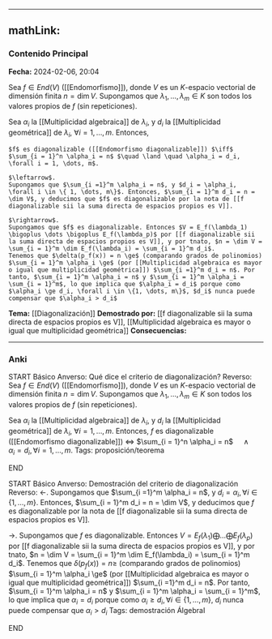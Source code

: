 
---
mathLink:
---
### Contenido Principal

**Fecha:** 2024-02-06, 20:04

Sea $f \in End(V)$ ([[Endomorfismo]]), donde $V$ es un $K$-espacio vectorial de dimensión finita $n = \dim V$. Supongamos que $\lambda_1, \dots, \lambda_m \in K$ son todos los valores propios de $f$ (sin repeticiones).

Sea $\alpha_i$ la [[Multiplicidad algebraica]] de $\lambda_i$, y $d_i$ la [[Multiplicidad geométrica]] de $\lambda_i$, $\forall i = 1, \dots, m$. Entonces,

```ad-theorem
$f$ es diagonalizable ([[Endomorfismo diagonalizable]]) $\iff$ $\sum_{i = 1}^n \alpha_i = n$ $\quad \land \quad \alpha_i = d_i, \forall i = 1, \dots, m$.
```


```ad-proof
$\leftarrow$.
Supongamos que $\sum_{i =1}^m \alpha_i = n$, y $d_i = \alpha_i, \forall i \in \{ 1, \dots, m\}$. Entonces, $\sum_{i = 1}^m d_i = n = \dim V$, y deducimos que $f$ es diagonalizable por la nota de [[f diagonalizable sii la suma directa de espacios propios es V]].

$\rightarrow$.
Supongamos que $f$ es diagonalizable. Entonces $V = E_f(\lambda_1) \bigoplus \dots \bigoplus E_f(\lambda_p)$ por [[f diagonalizable sii la suma directa de espacios propios es V]], y por tnato, $n = \dim V = \sum_{i = 1}^m \dim E_f(\lambda_i) = \sum_{i = 1}^m d_i$.
Tenemos que $\delta(p_f(x)) = n \ge$ (comparando grados de polinomios) $\sum_{i = 1}^m \alpha_i \ge$ (por [[Multiplicidad algebraica es mayor o igual que multiplicidad geométrica]]) $\sum_{i =1}^m d_i = n$. Por tanto, $\sum_{i = 1}^m \alpha_i = n$ y $\sum_{i = 1}^m \alpha_i = \sum_{i = 1}^m$, lo que implica que $\alpha_i = d_i$ porque como $\alpha_i \ge d_i, \forall i \in \{1, \dots, m\}$, $d_i$ nunca puede compensar que $\alpha_i > d_i$
```


**Tema:** [[Diagonalización]]
**Demostrado por:** [[f diagonalizable sii la suma directa de espacios propios es V]], [[Multiplicidad algebraica es mayor o igual que multiplicidad geométrica]]
**Consecuencias:**

---
### Anki

START
Básico
Anverso: Qué dice el criterio de diagonalización?
Reverso: Sea $f \in End(V)$ ([[Endomorfismo]]), donde $V$ es un $K$-espacio vectorial de dimensión finita $n = \dim V$. Supongamos que $\lambda_1, \dots, \lambda_m \in K$ son todos los valores propios de $f$ (sin repeticiones).

Sea $\alpha_i$ la [[Multiplicidad algebraica]] de $\lambda_i$, y $d_i$ la [[Multiplicidad geométrica]] de $\lambda_i$, $\forall i = 1, \dots, m$. Entonces, $f$ es diagonalizable ([[Endomorfismo diagonalizable]]) $\iff$ $\sum_{i = 1}^n \alpha_i = n$ $\quad \land \quad \alpha_i = d_i, \forall i = 1, \dots, m$.
Tags: proposición/teorema
<!--ID: 1707247432395-->
END

START
Básico
Anverso: Demostración del criterio de diagonalización
Reverso: $\leftarrow$.
Supongamos que $\sum_{i =1}^m \alpha_i = n$, y $d_i = \alpha_i, \forall i \in \{ 1, \dots, m\}$. Entonces, $\sum_{i = 1}^m d_i = n = \dim V$, y deducimos que $f$ es diagonalizable por la nota de [[f diagonalizable sii la suma directa de espacios propios es V]].

$\rightarrow$.
Supongamos que $f$ es diagonalizable. Entonces $V = E_f(\lambda_1) \bigoplus \dots \bigoplus E_f(\lambda_p)$ por [[f diagonalizable sii la suma directa de espacios propios es V]], y por tnato, $n = \dim V = \sum_{i = 1}^m \dim E_f(\lambda_i) = \sum_{i = 1}^m d_i$.
Tenemos que $\delta(p_f(x)) = n \ge$ (comparando grados de polinomios) $\sum_{i = 1}^m \alpha_i \ge$ (por [[Multiplicidad algebraica es mayor o igual que multiplicidad geométrica]]) $\sum_{i =1}^m d_i = n$. Por tanto, $\sum_{i = 1}^m \alpha_i = n$ y $\sum_{i = 1}^m \alpha_i = \sum_{i = 1}^m$, lo que implica que $\alpha_i = d_i$ porque como $\alpha_i \ge d_i, \forall i \in \{1, \dots, m\}$, $d_i$ nunca puede compensar que $\alpha_i > d_i$
Tags: demostración ÁlgebraI
<!--ID: 1708275569384-->
END
